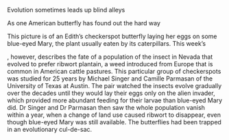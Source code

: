 Evolution sometimes leads up blind alleys

As one American butterfly has found out the hard way

This picture is of an Edith’s checkerspot butterfly laying her eggs on some blue-eyed Mary, the plant usually eaten by its caterpillars. This week’s 

, however, describes the fate of a population of the insect in Nevada that evolved to prefer ribwort plantain, a weed introduced from Europe that is common in American cattle pastures. This particular group of checkerspots was studied for 25 years by Michael Singer and Camille Parmasan of the University of Texas at Austin. The pair watched the insects evolve gradually over the decades until they would lay their eggs only on the alien invader, which provided more abundant feeding for their larvae than blue-eyed Mary did. Dr Singer and Dr Parmasan then saw the whole population vanish within a year, when a change of land use caused ribwort to disappear, even though blue-eyed Mary was still available. The butterflies had been trapped in an evolutionary cul-de-sac.

 